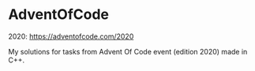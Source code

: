 # AdventOfCode
2020: https://adventofcode.com/2020

My solutions for tasks from Advent Of Code event (edition 2020) made in C++.
